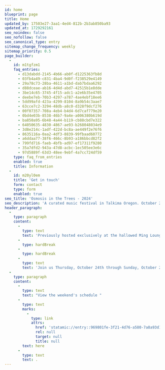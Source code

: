 ```yaml
---
id: home
blueprint: page
title: Home
updated_by: 17503e27-3aa1-4ed4-812b-2b3ab850ba93
updated_at: 1729292161
seo_noindex: false
seo_nofollow: false
seo_canonical_type: entry
sitemap_change_frequency: weekly
sitemap_priority: 0.5
page_builder:
  -
    id: m1tgfzm1
    faq_entries:
      - d13dabdd-2145-4b66-ab0f-d1225363fb8d
      - 03fb4a49-c831-4ba4-9d0f-f238529e4149
      - 29a78c73-28ba-4611-a1bd-dab7bdaa6292
      - d88dceae-ab16-4d4d-abd7-42515b1e8dde
      - 3be14c65-3745-4f15-adc1-a2e6b35e4705
      - deebe7eb-70b3-4297-a787-4ae4ebf18ee6
      - 5dd99afd-423a-4299-8104-8a9b54c3aae7
      - 63cce7c2-3294-48db-a8c0-d328f9dcf276
      - 00f07357-708a-4eb4-b4d4-6d7caf779e20
      - 0bd4e03b-8538-46b7-9a4e-a006380b619d
      - ba850a95-6b48-4a44-b119-cb88cbd7e322
      - 64050635-4830-4867-ae93-b268048034e9
      - 3d8e214c-1adf-422d-bc8a-ae449f2e76f6
      - 8635116a-0aa2-4df3-8839-99fbaad60772
      - a6ddaa77-38f6-466c-8b93-a186bbcd82f2
      - 799fd716-faeb-4bfb-ad97-ef17311f9280
      - 35a7dfd2-943a-47d8-acbc-1ec505ee3e6c
      - 97d5889f-63d3-48ee-9ebf-4a7cc724df59
    type: faq_from_entries
    enabled: true
    title: Information
  -
    id: m20yl0em
    title: 'Get in touch'
    form: contact
    type: form
    enabled: true
seo_title: 'Osmosis in the Trees - 2024'
seo_description: 'A curated music festival in Talkima Oregon. October 24-27.'
header_paragraph:
  -
    type: paragraph
    content:
      -
        type: text
        text: 'Previously hosted exclusively at the hallowed Ming Lounge, a century-old Chinese restaurant in Portland, Osmosis has found a second home amidst the tranquil beauty of the trees. With a penchant for bringing hi-fi soundscapes to DIY spaces, the Osmosis team has been hard at work curating a weekend of audio/visual immersion.'
      -
        type: hardBreak
      -
        type: hardBreak
      -
        type: text
        text: 'Join us Thursday, October 24th through Sunday, October 27th for three nights of music and magic.'
  -
    type: paragraph
    content:
      -
        type: text
        text: "View the weekend's schedule "
      -
        type: text
        marks:
          -
            type: link
            attrs:
              href: 'statamic://entry::969801fe-3f21-4d76-a580-7a8a93d18402'
              rel: null
              target: null
              title: null
        text: here
      -
        type: text
        text: .
---
```

